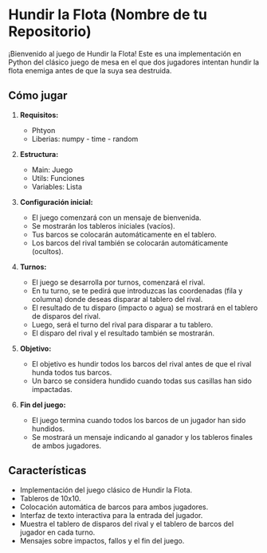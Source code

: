 # Hundir la Flota (Nombre de tu Repositorio)

¡Bienvenido al juego de Hundir la Flota! Este es una implementación en Python del clásico juego de mesa en el que dos jugadores 
intentan hundir la flota enemiga antes de que la suya sea destruida.

## Cómo jugar

1. **Requisitos:**
     * Phtyon
     * Liberias: numpy - time - random

2. **Estructura:**
    * Main: Juego
    * Utils: Funciones
    * Variables: Lista

3.  **Configuración inicial:**
    * El juego comenzará con un mensaje de bienvenida.
    * Se mostrarán los tableros iniciales (vacíos).
    * Tus barcos se colocarán automáticamente en el tablero.
    * Los barcos del rival también se colocarán automáticamente (ocultos).

4.  **Turnos:**
    * El juego se desarrolla por turnos, comenzará el rival.
    * En tu turno, se te pedirá que introduzcas las coordenadas (fila y columna) donde deseas disparar al tablero del rival.
    * El resultado de tu disparo (impacto o agua) se mostrará en el tablero de disparos del rival.
    * Luego, será el turno del rival para disparar a tu tablero.
    * El disparo del rival y el resultado también se mostrarán.

5.  **Objetivo:**
    * El objetivo es hundir todos los barcos del rival antes de que el rival hunda todos tus barcos.
    * Un barco se considera hundido cuando todas sus casillas han sido impactadas.

6.  **Fin del juego:**
    * El juego termina cuando todos los barcos de un jugador han sido hundidos.
    * Se mostrará un mensaje indicando al ganador y los tableros finales de ambos jugadores.

## Características

* Implementación del juego clásico de Hundir la Flota.
* Tableros de 10x10.
* Colocación automática de barcos para ambos jugadores.
* Interfaz de texto interactiva para la entrada del jugador.
* Muestra el tablero de disparos del rival y el tablero de barcos del jugador en cada turno.
* Mensajes sobre impactos, fallos y el fin del juego.
